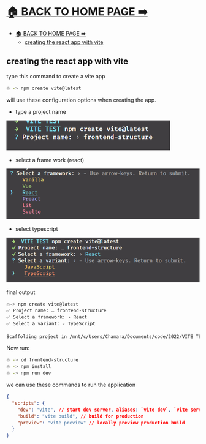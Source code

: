 # [🏠 BACK TO HOME PAGE ➡️](../readme.md)

- [🏠 BACK TO HOME PAGE ➡️](#-back-to-home-page-️)
  - [creating the react app with vite](#creating-the-react-app-with-vite)

## creating the react app with vite

type this command to create a vite app

```bash
🔥 -> npm create vite@latest
```

will use these configuration options when creating the app.

- type a project name

![img](img/1.png)

- select a frame work (react)

![img](img/2.png)

- select typescript
  
![img](img/3.png)

final output

```bash
🔥-> npm create vite@latest
✅ Project name: … frontend-structure
✅ Select a framework: › React
✅ Select a variant: › TypeScript

Scaffolding project in /mnt/c/Users/Chamara/Documents/code/2022/VITE TEST/frontend-structure...
```

Now run:

```bash
🔥 -> cd frontend-structure
🔥 -> npm install
🔥 -> npm run dev
```

we can use these commands to run the application

```json
{
  "scripts": {
    "dev": "vite", // start dev server, aliases: `vite dev`, `vite serve`
    "build": "vite build", // build for production
    "preview": "vite preview" // locally preview production build
  }
}

```
